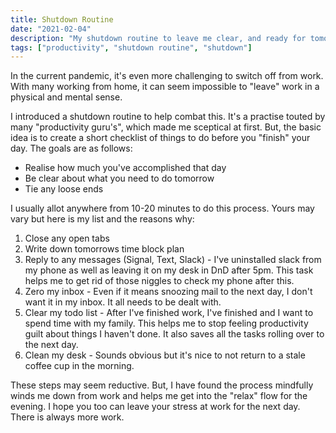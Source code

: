 ```yaml
---
title: Shutdown Routine
date: "2021-02-04"
description: "My shutdown routine to leave me clear, and ready for tomorrow"
tags: ["productivity", "shutdown routine", "shutdown"]
---
```


In the current pandemic, it's even more challenging to switch off from work. With many working from home, it can seem impossible to "leave" work in a physical and mental sense.

I introduced a shutdown routine to help combat this. It's a practise touted by many "productivity guru's", which made me sceptical at first. But, the basic idea is to create a short checklist of things to do before you "finish" your day. The goals are as follows:
* Realise how much you've accomplished that day
* Be clear about what you need to do tomorrow
* Tie any loose ends

I usually allot anywhere from 10-20 minutes to do this process. Yours may vary but here is my list and the reasons why:

1. Close any open tabs
2. Write down tomorrows time block plan
3. Reply to any messages (Signal, Text, Slack) - I've uninstalled slack from my phone as well as leaving it on my desk in DnD after 5pm. This task helps me to get rid of those niggles to check my phone after this.
4. Zero my inbox - Even if it means snoozing mail to the next day, I don't want it in my inbox. It all needs to be dealt with.
5. Clear my todo list - After I've finished work, I've finished and I want to spend time with my family. This helps me to stop feeling productivity guilt about things I haven't done. It also saves all the tasks rolling over to the next day.
6. Clean my desk - Sounds obvious but it's nice to not return to a stale coffee cup in the morning.

These steps may seem reductive. But, I have found the process mindfully winds me down from work and helps me get into the "relax" flow for the evening. I hope you too can leave your stress at work for the next day. There is always more work.
